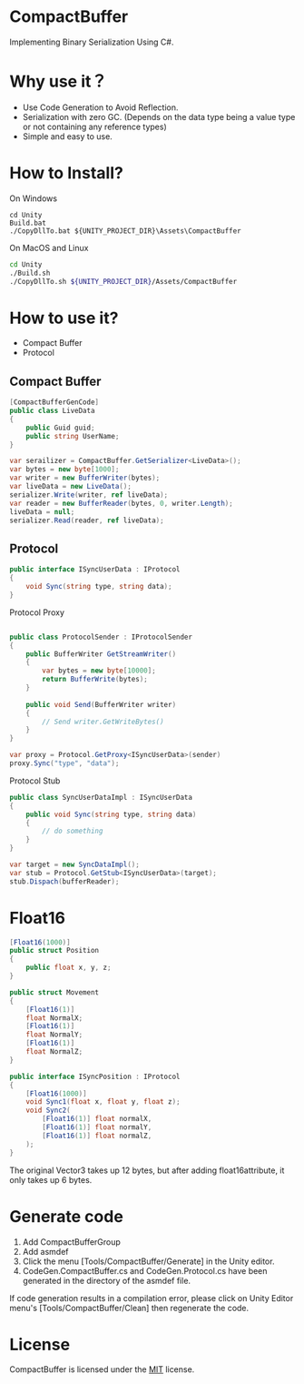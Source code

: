 # CompactBuffer

Implementing Binary Serialization Using C#.

# Why use it？

* Use Code Generation to Avoid Reflection.
* Serialization with zero GC. (Depends on the data type being a value type or not containing any reference types)
* Simple and easy to use.

# How to Install?

On Windows
```dos
cd Unity
Build.bat
./CopyDllTo.bat ${UNITY_PROJECT_DIR}\Assets\CompactBuffer
```

On MacOS and Linux
```bash
cd Unity
./Build.sh
./CopyDllTo.sh ${UNITY_PROJECT_DIR}/Assets/CompactBuffer
```

# How to use it?
* Compact Buffer
* Protocol

## Compact Buffer
```cs
[CompactBufferGenCode]
public class LiveData
{
    public Guid guid;
    public string UserName;
}

var serailizer = CompactBuffer.GetSerializer<LiveData>();
var bytes = new byte[1000];
var writer = new BufferWriter(bytes);
var liveData = new LiveData();
serializer.Write(writer, ref liveData);
var reader = new BufferReader(bytes, 0, writer.Length);
liveData = null;
serializer.Read(reader, ref liveData);
```

## Protocol

```cs
public interface ISyncUserData : IProtocol
{
    void Sync(string type, string data);
}
```

Protocol Proxy

```cs

public class ProtocolSender : IProtocolSender
{
    public BufferWriter GetStreamWriter()
    {
        var bytes = new byte[10000];
        return BufferWrite(bytes);
    }
    
    public void Send(BufferWriter writer)
    {
        // Send writer.GetWriteBytes()
    }
}

var proxy = Protocol.GetProxy<ISyncUserData>(sender)
proxy.Sync("type", "data");
```

Protocol Stub

```cs
public class SyncUserDataImpl : ISyncUserData
{
    public void Sync(string type, string data)
    {
        // do something
    }
}

var target = new SyncDataImpl();
var stub = Protocol.GetStub<ISyncUserData>(target);
stub.Dispach(bufferReader);
```

# Float16

```cs
[Float16(1000)]
public struct Position
{
    public float x, y, z;
}

public struct Movement
{
    [Float16(1)]
    float NormalX;
    [Float16(1)]
    float NormalY;
    [Float16(1)]
    float NormalZ;
}

public interface ISyncPosition : IProtocol
{
    [Float16(1000)]
    void Sync1(float x, float y, float z);
    void Sync2(
        [Float16(1)] float normalX,
        [Float16(1)] float normalY,
        [Float16(1)] float normalZ,
    );
}
```

The original Vector3 takes up 12 bytes, but after adding float16attribute, it only takes up 6 bytes.

# Generate code

1. Add CompactBufferGroup
2. Add asmdef
3. Click the menu [Tools/CompactBuffer/Generate] in the Unity editor.
4. CodeGen.CompactBuffer.cs and CodeGen.Protocol.cs have been generated in the directory of the asmdef file.

If code generation results in a compilation error, please click on Unity Editor menu's [Tools/CompactBuffer/Clean] then regenerate the code.

# License

CompactBuffer is licensed under the [MIT](LICENSE) license.